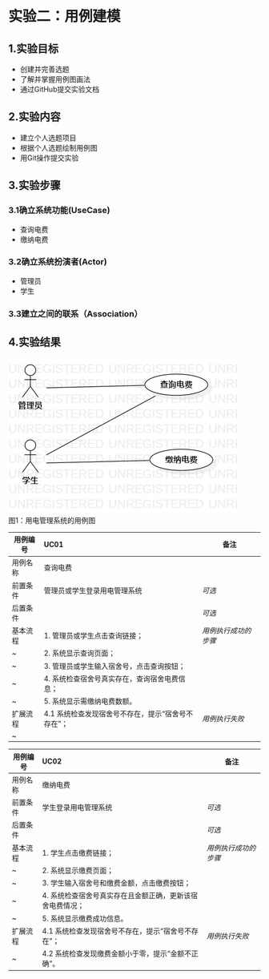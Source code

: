 # 实验二：用例建模

## 1.实验目标

- 创建并完善选题
- 了解并掌握用例图画法
- 通过GitHub提交实验文档
  
## 2.实验内容

- 建立个人选题项目
- 根据个人选题绘制用例图
- 用Git操作提交实验

## 3.实验步骤
### 3.1确立系统功能(UseCase)

- 查询电费
- 缴纳电费

### 3.2确立系统扮演者(Actor)
- 管理员
- 学生

### 3.3建立之间的联系（Association）

## 4.实验结果

![用例图](./Lab2_UseCaseDiagram.jpg)  
图1：用电管理系统的用例图

用例编号  | UC01 | 备注  
-|:-|-  
用例名称  | 查询电费  |   
前置条件  | 管理员或学生登录用电管理系统    | *可选*   
后置条件  |    | *可选*   
基本流程  | 1. 管理员或学生点击查询链接；  |*用例执行成功的步骤*    
~| 2. 系统显示查询页面；  |   
~| 3. 管理员或学生输入宿舍号，点击查询按钮；  |   
~| 4. 系统检查宿舍号真实存在，查询宿舍电费信息；  |   
~| 5. 系统显示需缴纳电费数额。  |  
扩展流程  | 4.1 系统检查发现宿舍号不存在，提示“宿舍号不存在”；  |*用例执行失败*    
~|  |


用例编号  | UC02 | 备注  
-|:-|-  
用例名称  | 缴纳电费  |   
前置条件  | 学生登录用电管理系统    | *可选*   
后置条件  |    | *可选*   
基本流程  | 1. 学生点击缴费链接；  |*用例执行成功的步骤*    
~| 2. 系统显示缴费页面；  |   
~| 3. 学生输入宿舍号和缴费金额，点击缴费按钮；  |   
~| 4. 系统检查宿舍号真实存在且金额正确，更新该宿舍电费情况；  |   
~| 5. 系统显示缴费成功信息。  |  
扩展流程  | 4.1 系统检查发现宿舍号不存在，提示“宿舍号不存在”；  |*用例执行失败*    
~| 4.2 系统检查发现缴费金额小于零，提示“金额不正确”。  |
